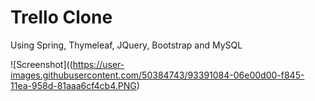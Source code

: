 # Trello Clone

Using Spring, Thymeleaf, JQuery, Bootstrap and MySQL

![Screenshot]((https://user-images.githubusercontent.com/50384743/93391084-06e00d00-f845-11ea-958d-81aaa6cf4cb4.PNG)
